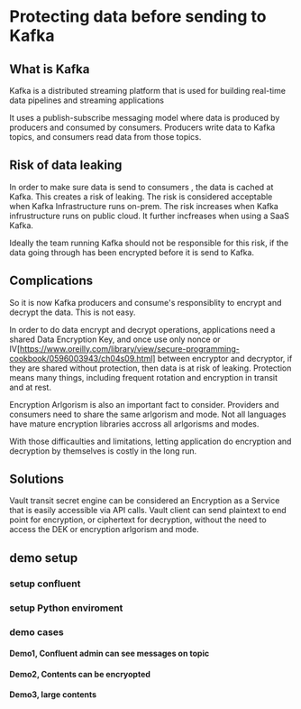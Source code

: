 # Protecting data before sending to Kafka

## What is Kafka

Kafka is a distributed streaming platform that is used for building real-time data pipelines and streaming applications

It uses a publish-subscribe messaging model where data is produced by producers and consumed by consumers. Producers write data to Kafka topics, and consumers read data from those topics.

## Risk of data leaking

In order to make sure data is send to consumers , the data is cached at Kafka. This creates a risk of leaking. The risk is considered acceptable when Kafka Infrastructure runs on-prem. The risk increases when Kafka infrustructure runs on public cloud. It further incfreases when using a SaaS Kafka.

Ideally the team running Kafka should not be responsible for this risk, if the data going through has been encrypted before it is send to Kafka.

## Complications

So it is now Kafka producers and consume's responsiblity to encrypt and decrypt the data. This is not easy.

In order to do data encrypt and decrypt operations, applications need a shared Data Encryption Key, and once use only nonce or IV[https://www.oreilly.com/library/view/secure-programming-cookbook/0596003943/ch04s09.html] between encryptor and decryptor, if they are shared without protection, then data is at risk of leaking. Protection means many things, including frequent rotation and encryption in transit and at rest.

Encryption Arlgorism is also an important fact to consider. Providers and consumers need to share the same arlgorism and mode. Not all languages have mature encryption libraries accross all arlgorisms and modes. 

With those difficaulties and limitations, letting application do encryption and decryption by themselves is costly in the long run.

## Solutions

Vault transit secret engine can be considered an Encryption as a Service that is easily accessible via API calls. Vault client can send plaintext to end point for encryption, or ciphertext for decryption, without the need to access the DEK or encryption arlgorism and mode.

## demo setup

### setup confluent

### setup Python enviroment

### demo cases

#### Demo1, Confluent admin can see messages on topic

#### Demo2, Contents can be encryopted

#### Demo3, large contents
